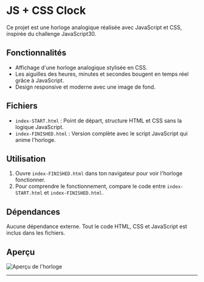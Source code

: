 # JS + CSS Clock

Ce projet est une horloge analogique réalisée avec JavaScript et CSS, inspirée du challenge JavaScript30.

## Fonctionnalités

- Affichage d'une horloge analogique stylisée en CSS.
- Les aiguilles des heures, minutes et secondes bougent en temps réel grâce à JavaScript.
- Design responsive et moderne avec une image de fond.

## Fichiers

- `index-START.html` : Point de départ, structure HTML et CSS sans la logique JavaScript.
- `index-FINISHED.html` : Version complète avec le script JavaScript qui anime l'horloge.

## Utilisation

1. Ouvre `index-FINISHED.html` dans ton navigateur pour voir l'horloge fonctionner.
2. Pour comprendre le fonctionnement, compare le code entre `index-START.html` et `index-FINISHED.html`.

## Dépendances

Aucune dépendance externe. Tout le code HTML, CSS et JavaScript est inclus dans les fichiers.

## Aperçu

![Aperçu de l'horloge](https://unsplash.it/1500/1000?image=881&blur=5)

---

